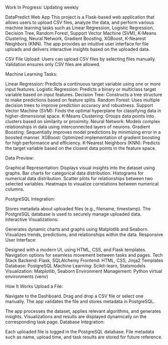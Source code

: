 Work In Progress: Updating weekly


DataPredict Web App
This project is a Flask-based web application that allows users to upload CSV files, analyze the data, and perform various machine learning tasks such as Linear Regression,
Logistic Regression,
Decision Tree,
Random Forest,
Support Vector Machine (SVM),
K-Means Clustering,
Neural Network,
Gradient Boosting,
XGBoost,
K-Nearest Neighbors (KNN). The app provides an intuitive user interface for file uploads and delivers interactive insights based on the uploaded data.


CSV File Upload:
Users can upload CSV files by selecting files manually.
Validation ensures only CSV files are allowed.

Machine Learning Tasks:

Linear Regression: Predicts a continuous target variable using one or more input features.
Logistic Regression: Predicts a binary or multiclass target variable based on input features.
Decision Tree: Constructs a tree structure to make predictions based on feature splits.
Random Forest: Uses multiple decision trees to improve prediction accuracy and robustness.
Support Vector Machine (SVM): Finds the optimal hyperplane for classifying data in higher-dimensional space.
K-Means Clustering: Groups data points into clusters based on similarity or proximity.
Neural Network: Models complex relationships in data using interconnected layers of neurons.
Gradient Boosting: Sequentially improves model predictions by minimizing error in a boosted manner.
XGBoost: Optimized implementation of gradient boosting for high performance and efficiency.
K-Nearest Neighbors (KNN): Predicts the target variable based on the closest data points in the feature space.



Data Preview:

Graphical Representation:
Displays visual insights into the dataset using graphs.
Bar charts for categorical data distribution.
Histograms for numerical data distribution.
Scatter plots for relationships between two selected variables.
Heatmaps to visualize correlations between numerical columns.


PostgreSQL Integration:

Stores metadata about uploaded files (e.g., filename, timestamp).
The PostgreSQL database is used to securely manage uploaded data.
Interactive Visualizations:

Generates dynamic charts and graphs using Matplotlib and Seaborn.
Visualizes trends, predictions, and relationships within the data.
Responsive User Interface:

Designed with a modern UI, using HTML, CSS, and Flask templates.
Navigation options for seamless movement between tasks and pages.
Tech Stack
Backend: Flask, SQLAlchemy
Frontend: HTML, CSS, Jinja2 Templates
Database: PostgreSQL
Machine Learning: Scikit-learn, Statsmodels
Visualization: Matplotlib, Seaborn
Environment Management: Python virtual environments (venv)



How It Works
Upload a File:

Navigate to the Dashboard.
Drag and drop a CSV file or select one manually.
The app validates the file and stores metadata in PostgreSQL.


The app processes the dataset, applies relevant algorithms, and generates insights.
Visualizations and results are displayed dynamically on the corresponding task page.
Database Integration:

Each uploaded file is logged in the PostgreSQL database.
File metadata such as name, upload time, and task results are stored for future reference.
